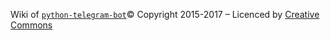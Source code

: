 Wiki of [`python-telegram-bot`](https://pthon-telegram-bot.org/)© Copyright 2015-2017 – Licenced by [Creative Commons](https://creativecommons.org/licenses/by/3.0/)